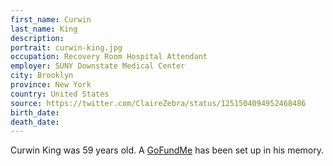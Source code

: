 ```yaml
---
first_name: Curwin
last_name: King
description: 
portrait: curwin-king.jpg
occupation: Recovery Room Hospital Attendant
employer: SUNY Downstate Medical Center
city: Brooklyn
province: New York
country: United States
source: https://twitter.com/ClaireZebra/status/1251504094952468486
birth_date: 
death_date: 
---
```


Curwin King was 59 years old. A [GoFundMe](https://www.gofundme.com/f/the-curwin-king-memorial-fund) has been set up in his memory.